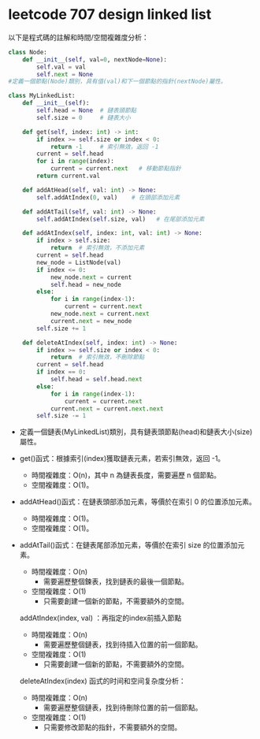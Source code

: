 # leetcode 707 design linked list

以下是程式碼的註解和時間/空間複雜度分析：

```python
class Node:
    def __init__(self, val=0, nextNode=None):
        self.val = val
        self.next = None
#定義一個節點(Node)類別，具有值(val)和下一個節點的指針(nextNode)屬性。

class MyLinkedList:
    def __init__(self):
        self.head = None  # 鏈表頭節點
        self.size = 0     # 鏈表大小

    def get(self, index: int) -> int:
        if index >= self.size or index < 0:
            return -1     # 索引無效，返回 -1
        current = self.head
        for i in range(index):
            current = current.next   # 移動節點指針
        return current.val

    def addAtHead(self, val: int) -> None:
        self.addAtIndex(0, val)    # 在頭部添加元素

    def addAtTail(self, val: int) -> None:
        self.addAtIndex(self.size, val)   # 在尾部添加元素

    def addAtIndex(self, index: int, val: int) -> None:
        if index > self.size:
            return  # 索引無效，不添加元素
        current = self.head
        new_node = ListNode(val)
        if index <= 0:
            new_node.next = current
            self.head = new_node
        else:
            for i in range(index-1):
                current = current.next
            new_node.next = current.next
            current.next = new_node
        self.size += 1

    def deleteAtIndex(self, index: int) -> None:
        if index >= self.size or index < 0:
            return  # 索引無效，不刪除節點
        current = self.head
        if index == 0:
            self.head = self.head.next
        else:
            for i in range(index-1):
                current = current.next
            current.next = current.next.next
        self.size -= 1
```

- 定義一個鏈表(MyLinkedList)類別，具有鏈表頭節點(head)和鏈表大小(size)屬性。
- get()函式：根據索引(index)獲取鏈表元素，若索引無效，返回 -1。
    - 時間複雜度：O(n)，其中 n 為鏈表長度，需要遍歷 n 個節點。
    - 空間複雜度：O(1)。
- addAtHead()函式：在鏈表頭部添加元素，等價於在索引 0 的位置添加元素。
    - 時間複雜度：O(1)。
    - 空間複雜度：O(1)。
- addAtTail()函式：在鏈表尾部添加元素，等價於在索引 size 的位置添加元素。
    - 時間複雜度：O(n)
        - 需要遍歷整個鍊表，找到鏈表的最後一個節點。
    - 空間複雜度：O(1)
        - 只需要創建一個新的節點，不需要額外的空間。
    
    addAtIndex(index, val) ：再指定的index前插入節點
    
    - 時間複雜度：O(n)
        - 需要遍歷整個鏈表，找到待插入位置的前一個節點。
    - 空間複雜度：O(1)
        - 只需要創建一個新的節點，不需要額外的空間。
    
    deleteAtIndex(index) 函式的时间和空间复杂度分析：
    
    - 時間複雜度：O(n)
        - 需要遍歷整個鏈表，找到待刪除位置的前一個節點。
    - 空間複雜度：O(1)
        - 只需要修改節點的指針，不需要額外的空間。